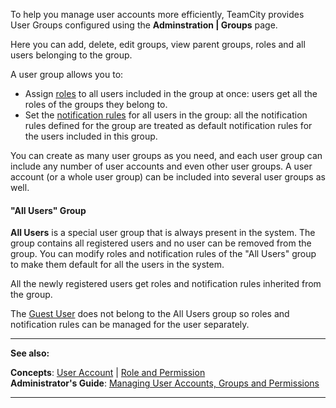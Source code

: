 [//]: # (title: User Group)
[//]: # (auxiliary-id: User Group)

To help you manage user accounts more efficiently, TeamCity provides User Groups configured using the __Adminstration | Groups__ page.

Here you can add, delete, edit groups, view parent groups, roles and all users belonging to the group. 

A user group allows you to:
* Assign [roles](role-and-permission.md) to all users included in the group at once: users get all the roles of the groups they belong to.
* Set the [notification rules](subscribing-to-notifications.md) for all users in the group: all the notification rules defined for the group are treated as default notification rules for the users included in this group.

You can create as many user groups as you need, and each user group can include any number of user accounts and even other user groups. A user account (or a whole user group) can be included into several user groups as well.

<anchor name="allusers"/>


#### "All Users" Group

__All Users__ is a special user group that is always present in the system. The group contains all registered users and no user can be removed from the group. You can modify roles and notification rules of the "All Users" group to make them default for all the users in the system.

All the newly registered users get roles and notification rules inherited from the group.

The [Guest User](guest-user.md) does not belong to the All Users group so roles and notification rules can be managed for the user separately.

 __  __

__See also:__

__Concepts__: [User Account](user-account.md) | [Role and Permission](role-and-permission.md)   
__Administrator's Guide__: [Managing User Accounts, Groups and Permissions](managing-user-accounts-groups-and-permissions.md)


[//]: # (Internal note. Do not delete. "User Groupd338e93.txt")

__ __